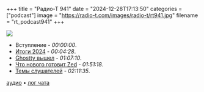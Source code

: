 +++
title = "Радио-Т 941"
date = "2024-12-28T17:13:50"
categories = ["podcast"]
image = "https://radio-t.com/images/radio-t/rt941.jpg"
filename = "rt_podcast941"
+++

![](https://radio-t.com/images/radio-t/rt941.jpg)

- Вступление - *00:00:00*.
- [Итоги 2024](https://gist.github.com/umputun/91dea8b2852cfb13fe8cc4d5f41d724b) - *00:04:28*.
- [Ghostty вышел](https://mitchellh.com/writing/ghostty-1-0-reflection) - *01:07:10*.
- [Что нового готовит Zed](https://zed.dev/roadmap) - *01:51:18*.
- [Темы слушателей](https://radio-t.com/p/2024/12/24/prep-941/) - *02:11:35*.


[аудио](https://cdn.radio-t.com/rt_podcast941.mp3) • [лог чата](https://chat.radio-t.com/logs/radio-t-941.html)
<audio src="https://cdn.radio-t.com/rt_podcast941.mp3" preload="none"></audio>
